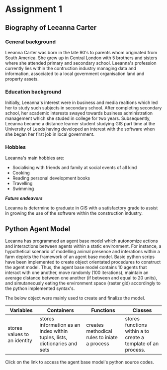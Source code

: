 
# Assignment 1

## Biography of Leeanna Carter

### General background
Leeanna Carter was born in the late 90's to parents whom originated from South America. She grew up in Central London with 5 brothers and sisters where she attended primary and secondary school.  Leeanna's profession currently lies within
the contruction industry managing data and information, associated to a local government organisation land and property assets.

### Education background
Initially, Leeanna's interest were in business and media realtions which led her to study such subjects in secondary school. After completing secondary school, her academic interests swayed towards business administration management which she studed in college for two years. Subsequently, Leeanna became a distance learner student studying GIS part time at the University of Leeds having developed an interest with the software when she began her first job in local government. 

### Hobbies
Leeanna's main hobbies are:
* Socialising with friends and family at social events of all kind
* Cooking
* Reading personal development books 
* Travelling 
* Swimming 

_**Future endeavors**_

Leeanna is determine to graduate in GIS with a satisfactory grade to assist in growing the use of the software within the construction industry.

## Python Agent Model

Leeanna has programmed an agent base model which autonomize actions and interactions between agents within a static environment. For instance, a hypothetical scenario of modelling animal presence and interations within a farm depicts the framework of an agent base model. Basic python scrips have been implemented to create object orientated procedures to construct the agent model. Thus, the agent base model contains 10 agents that interact with one another, move randomly (100 iterations), maintain an average distance between one another (if between and equal to 20 units), and simutaneously eating the environment space (raster gid) accordingly to the python implemented syntax's.

The below object were mainly used to create and finalize the model.

Variables | Containers | Functions | Classes
--------- | -----------| -------------------|--------
stores values to an identity | stores information as an index within tuples, lists, dictionaries and sets | creates methodical rules to iniate a process | stores functions within a to create a template of an process.

Click on the link to access the agent base model's python source codes. 
